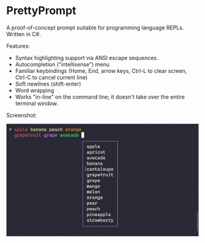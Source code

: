 PrettyPrompt
============

A proof-of-concept prompt suitable for programming language REPLs. Written in C#.

Features:

- Syntax highlighting support via ANSI escape sequences.
- Autocompletion ("intellisense") menu
- Familiar keybindings (Home, End, arrow keys, Ctrl-L to clear screen, Ctrl-C to cancel current line)
- Soft newlines (shift-enter)
- Word wrapping
- Works "in-line" on the command line; it doesn't take over the entire terminal window.

Screenshot:

![Screenshot](Images/screenshot.png)